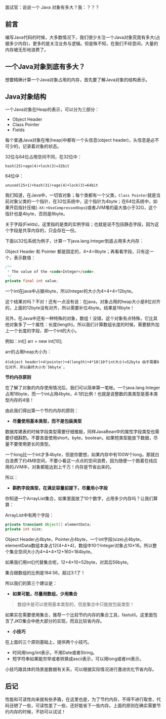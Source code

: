 面试官：说说一个 Java 对象有多大？我：？？？

## 前言

编写Java代码的时候，大多数情况下，我们很少关注一个Java对象究竟有多大(占据多少内存)，更多的是关注业务与逻辑。但是殊不知，在我们不经意间，大量的内存被无形地浪费了。

## 一个Java对象到底有多大？

 想要精确计算一个Java对象占用的内存，首先要了解Java对象的结构表示。

## Java对象结构

一个Java对象在Heap的表示，可以分为三部分：

- Object Header
- Class Pointer
- Fields

每个普通Java对象在堆(heap)中都有一个头信息(object header)，头信息是必不可少的，记录着对象的状态。

32位与64位占用空间不同，在32位中：

```
hash(25)+age(4)+lock(3)=32bit
```

64位中：

```
unused(25+1)+hash(31)+age(4)+lock(3)=64bit
```

我们知道，在Java中，一切皆对象；每个类都有一个父类，`Class Pointer`就是当前对象父类的一个指针，在32位系统中，这个指针为4byte；在64位系统中，如果开启指针压缩(`-XX:+UseCompressedOops`)或者JVM堆的最大值小于32G，这个指针也是4byte，否则是8byte。

关于字段(Fields)，这里指的是类的实例字段；也就是说不包括静态字段，因为这个字段是共享内存的，只会存在一份。

下面以32位系统为例子，计算一下java.lang.Integer到底占用多大内存：

Object Header 和 Pointer 都是固定的，4+4=8byte；再看看字段，只有这一个，表示数值：

```java
/**
 * The value of the <code>Integer</code>. 
 */
private final int value;
```

一个int在java中占据4byte，所以Integer的大小为4+4+4=12byte。

这个结果对吗？不对！还有一点没有说：在java，对象占用的heap大小是8位对齐的，上面的12byte没有对齐，所以需要补位4byte。结果是16byte！

另外，在Java中还有一种特殊的对象，数组！没错，这个对象有点特殊，它比其他对象多了一个属性：长度(length)。所以我们计算数组长度的时候，需要额外加上一个长度的字段，即一个int的大小。

例如：int[] arr = new int[10];

arr的占用heap大小为：

```
4(object header)+4(pointer)+4(length)+4*10(10个int大小)=52byte 由于需要8位对齐，所以最终大小为`56byte`。
```

**节约内存原则**

在了解了对象的内存使用情况后，我们可以简单算一笔帐。一个java.lang.Integer占用16byte，而一个int占用4byte，4:1的比例！也就是说整数的类类型是基本类型内存的4倍！

由此我们得出第一个节约内存的原则：

- **尽量使用基本类型，而不是包装类型**

数据库建表的时候字段类型需要仔细推敲，同样JavaBean中的属性字段类型也需要仔细斟酌。不要吝啬使用short，byte，boolean，如果短类型能放下数据，尽量不要使用更长的类型。

一个long比一个int才多4byte，但是你要想，如果内存中有100W个long，那就白白浪费了约4MB空间，不要小看这一点点的空间浪费，因为随便一个跑着在线应用的JVM中，对象都能达到上千万！内存是节省出来的。

所以：

- **斟酌字段类型，在满足容量前提下，尽量用小字段**

你知道一个ArrayList集合，如果里面放了10个数字，占用多少内存吗？让我们算算：

ArrayList中有两个字段：

```java
private transient Object[] elementData; 
private int size;
```

Object Header占4byte，Pointer占4byte，一个int字段(size)占4byte，elementData数组本身占12(4+4+4)，数组中10个Integer对象占10×16。所以整个集合空间大小为4+4+4+12+160=184byte。

如果我们用int[]代替集合呢，12+4×10=52byte，对其后56byte。

集合跟数组的比例是184:56，超过3:1了！

所以我们的第三个建议是：

- **如果可能，尽量用数组，少用集合**

> 数组中是可以使用基本类型的，但是集合中只能放包装类型！

如果实在需要使用集合，推荐一个比较节约内存的集合工具，fastutil。这里面包含了JKD集合中绝大部分的实现，而且比较省内存。

- **小技巧**

在上面的三个原则基础上，提供两个小技巧。

- 时间用long/int表示，不用Date或者String。
- 短字符串如果能穷举或者转换成ascii表示，可以用long或者int表示。

小技巧跟具体的场景是数据有关系，可以根据实际情况进行激进优化节省内存。

## 后记

性能和可读性向来就有些矛盾，在这里也是，为了节约内存，不得不进行取舍，代码丑陋了一些，可读性差了一些，还好能省下一些内存。上面的原则在确实需要节约内存的时候，不妨可以试试！